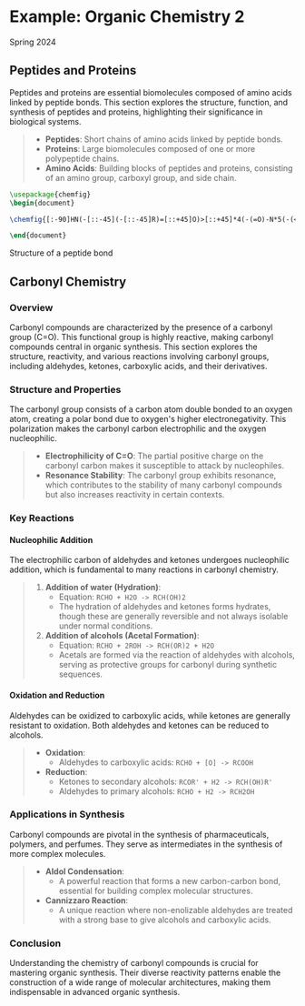 # Example: **Organic Chemistry 2**

<span class="subtitle">
Spring 2024
</span>

## Peptides and Proteins

Peptides and proteins are essential biomolecules composed of amino acids linked by peptide bonds. This section explores the structure, function, and synthesis of peptides and proteins, highlighting their significance in biological systems.

<blockquote class="definition">

-   **Peptides**: Short chains of amino acids linked by peptide bonds.
-   **Proteins**: Large biomolecules composed of one or more polypeptide chains.
-   **Amino Acids**: Building blocks of peptides and proteins, consisting of an amino group, carboxyl group, and side chain.

</blockquote>

```tikz
\usepackage{chemfig}
\begin{document}

\chemfig{[:-90]HN(-[::-45](-[::-45]R)=[::+45]O)>[::+45]*4(-(=O)-N*5(-(<:(=[::-60]O)-[::+60]OH)-(<[::+0])(<:[::-108])-S>)--)}

\end{document}
```

<span class="caption">
Structure of a peptide bond
</span>

## Carbonyl Chemistry

### Overview

Carbonyl compounds are characterized by the presence of a carbonyl group (C=O). This functional group is highly reactive, making carbonyl compounds central in organic synthesis. This section explores the structure, reactivity, and various reactions involving carbonyl groups, including aldehydes, ketones, carboxylic acids, and their derivatives.

### Structure and Properties

The carbonyl group consists of a carbon atom double bonded to an oxygen atom, creating a polar bond due to oxygen's higher electronegativity. This polarization makes the carbonyl carbon electrophilic and the oxygen nucleophilic.

<blockquote class="definition">

-   **Electrophilicity of C=O**: The partial positive charge on the carbonyl carbon makes it susceptible to attack by nucleophiles.
-   **Resonance Stability**: The carbonyl group exhibits resonance, which contributes to the stability of many carbonyl compounds but also increases reactivity in certain contexts.

</blockquote>

### Key Reactions

#### Nucleophilic Addition

The electrophilic carbon of aldehydes and ketones undergoes nucleophilic addition, which is fundamental to many reactions in carbonyl chemistry.

<blockquote class="example">

1. **Addition of water (Hydration)**:
    - Equation: `RCHO + H2O -> RCH(OH)2`
    - The hydration of aldehydes and ketones forms hydrates, though these are generally reversible and not always isolable under normal conditions.
2. **Addition of alcohols (Acetal Formation)**:
    - Equation: `RCHO + 2ROH -> RCH(OR)2 + H2O`
    - Acetals are formed via the reaction of aldehydes with alcohols, serving as protective groups for carbonyl during synthetic sequences.

</blockquote>

#### Oxidation and Reduction

Aldehydes can be oxidized to carboxylic acids, while ketones are generally resistant to oxidation. Both aldehydes and ketones can be reduced to alcohols.

<blockquote class="example">

-   **Oxidation**:
    -   Aldehydes to carboxylic acids: `RCHO + [O] -> RCOOH`
-   **Reduction**:
    -   Ketones to secondary alcohols: `RCOR' + H2 -> RCH(OH)R'`
    -   Aldehydes to primary alcohols: `RCHO + H2 -> RCH2OH`

</blockquote>

### Applications in Synthesis

Carbonyl compounds are pivotal in the synthesis of pharmaceuticals, polymers, and perfumes. They serve as intermediates in the synthesis of more complex molecules.

<blockquote class="example">

-   **Aldol Condensation**:
    -   A powerful reaction that forms a new carbon-carbon bond, essential for building complex molecular structures.
-   **Cannizzaro Reaction**:
    -   A unique reaction where non-enolizable aldehydes are treated with a strong base to give alcohols and carboxylic acids.

</blockquote>

### Conclusion

Understanding the chemistry of carbonyl compounds is crucial for mastering organic synthesis. Their diverse reactivity patterns enable the construction of a wide range of molecular architectures, making them indispensable in advanced organic synthesis.
